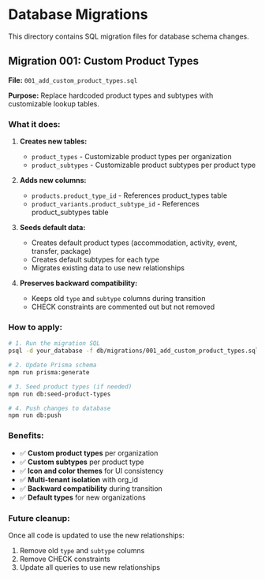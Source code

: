 # Database Migrations

This directory contains SQL migration files for database schema changes.

## Migration 001: Custom Product Types

**File:** `001_add_custom_product_types.sql`

**Purpose:** Replace hardcoded product types and subtypes with customizable lookup tables.

### What it does:

1. **Creates new tables:**
   - `product_types` - Customizable product types per organization
   - `product_subtypes` - Customizable product subtypes per product type

2. **Adds new columns:**
   - `products.product_type_id` - References product_types table
   - `product_variants.product_subtype_id` - References product_subtypes table

3. **Seeds default data:**
   - Creates default product types (accommodation, activity, event, transfer, package)
   - Creates default subtypes for each type
   - Migrates existing data to use new relationships

4. **Preserves backward compatibility:**
   - Keeps old `type` and `subtype` columns during transition
   - CHECK constraints are commented out but not removed

### How to apply:

```bash
# 1. Run the migration SQL
psql -d your_database -f db/migrations/001_add_custom_product_types.sql

# 2. Update Prisma schema
npm run prisma:generate

# 3. Seed product types (if needed)
npm run db:seed-product-types

# 4. Push changes to database
npm run db:push
```

### Benefits:

- ✅ **Custom product types** per organization
- ✅ **Custom subtypes** per product type
- ✅ **Icon and color themes** for UI consistency
- ✅ **Multi-tenant isolation** with org_id
- ✅ **Backward compatibility** during transition
- ✅ **Default types** for new organizations

### Future cleanup:

Once all code is updated to use the new relationships:
1. Remove old `type` and `subtype` columns
2. Remove CHECK constraints
3. Update all queries to use new relationships
